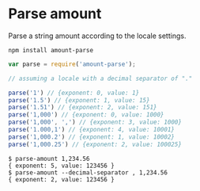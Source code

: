 # Parse amount

Parse a string amount according to the locale settings.

```shell
npm install amount-parse
```

```js
var parse = require('amount-parse');

// assuming a locale with a decimal separator of "."

parse('1') // {exponent: 0, value: 1}
parse('1.5') // {exponent: 1, value: 15}
parse('1.51') // {exponent: 2, value: 151}
parse('1,000') // {exponent: 0, value: 1000}
parse('1,000', ',') // {exponent: 3, value: 1000}
parse('1.000,1') // {exponent: 4, value: 10001}
parse('1,000.2') // {exponent: 1, value: 10002}
parse('1,000.25') // {exponent: 2, value: 100025}
```

```shell
$ parse-amount 1,234.56
{ exponent: 5, value: 123456 }
$ parse-amount --decimal-separator , 1,234.56
{ exponent: 2, value: 123456 }
```
